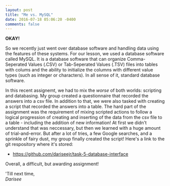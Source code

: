 ```yaml
---
layout: post
title: "Me vs. MySQL"
date: 2016-07-18 05:06:20 -0400
comments: false
---
```


**OKAY!**

So we recently just went over database software and handling data using the features
of these systems. For our lesson, we used a database software called MySQL. It is a database 
software that can organize Comma-Seperated Values (.CSV) or Tab-Seperated Values (.TSV)
files into tables with colums and the ability to initialize the columns with different
value types (such as integer or characters). In all sense of it, standard database software.

In this recent assignemt, we had to mix the *worse* of both worlds: scripting and databasing.
My group created a questionnaire that recorded the answers into a csv file.
In addition to that, we were also tasked with creating a script that recorded the answers
into a table. The hard part of the assignment was the requirement of mixing scripted actions
to follow a logical progression of creating and inserting of the data from the csv file to a table - 
including the addition of new information! At first we didn't understand that was neccessary,
but then we learned with a huge amount of trial-and-error. But after a lot of tries,
a few Google searches, and a sprinkle of fairy dust, my group finally created the script!
Here's a link to the git respository where it's stored: 

- https://github.com/dariseejr/task-5-database-interface

Overall, a difficult, but awarding assignment!

'Till next time,
<br>*Darisee*